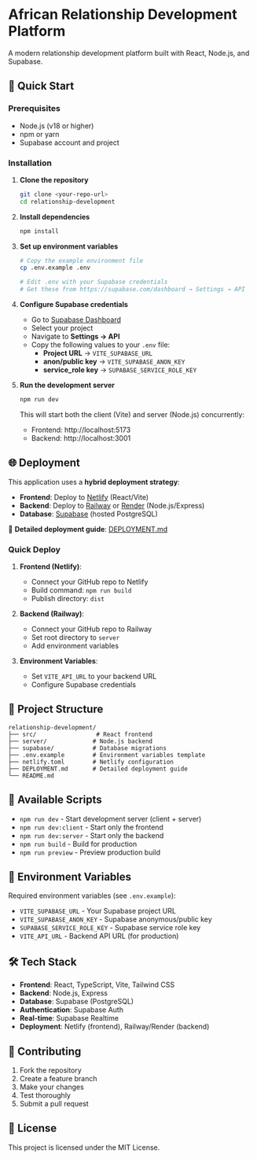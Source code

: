 # African Relationship Development Platform

A modern relationship development platform built with React, Node.js, and Supabase.

## 🚀 Quick Start

### Prerequisites
- Node.js (v18 or higher)
- npm or yarn
- Supabase account and project

### Installation

1. **Clone the repository**
   ```bash
   git clone <your-repo-url>
   cd relationship-development
   ```

2. **Install dependencies**
   ```bash
   npm install
   ```

3. **Set up environment variables**
   ```bash
   # Copy the example environment file
   cp .env.example .env
   
   # Edit .env with your Supabase credentials
   # Get these from https://supabase.com/dashboard → Settings → API
   ```

4. **Configure Supabase credentials**
   - Go to [Supabase Dashboard](https://supabase.com/dashboard)
   - Select your project
   - Navigate to **Settings → API**
   - Copy the following values to your `.env` file:
     - **Project URL** → `VITE_SUPABASE_URL`
     - **anon/public key** → `VITE_SUPABASE_ANON_KEY`
     - **service_role key** → `SUPABASE_SERVICE_ROLE_KEY`

5. **Run the development server**
   ```bash
   npm run dev
   ```

   This will start both the client (Vite) and server (Node.js) concurrently:
   - Frontend: http://localhost:5173
   - Backend: http://localhost:3001

## 🌐 Deployment

This application uses a **hybrid deployment strategy**:

- **Frontend**: Deploy to [Netlify](https://netlify.com) (React/Vite)
- **Backend**: Deploy to [Railway](https://railway.app) or [Render](https://render.com) (Node.js/Express)
- **Database**: [Supabase](https://supabase.com) (hosted PostgreSQL)

📖 **Detailed deployment guide**: [DEPLOYMENT.md](./DEPLOYMENT.md)

### Quick Deploy

1. **Frontend (Netlify)**:
   - Connect your GitHub repo to Netlify
   - Build command: `npm run build`
   - Publish directory: `dist`

2. **Backend (Railway)**:
   - Connect your GitHub repo to Railway
   - Set root directory to `server`
   - Add environment variables

3. **Environment Variables**:
   - Set `VITE_API_URL` to your backend URL
   - Configure Supabase credentials

## 📁 Project Structure

```
relationship-development/
├── src/                 # React frontend
├── server/             # Node.js backend
├── supabase/           # Database migrations
├── .env.example        # Environment variables template
├── netlify.toml        # Netlify configuration
├── DEPLOYMENT.md       # Detailed deployment guide
└── README.md
```

## 🔧 Available Scripts

- `npm run dev` - Start development server (client + server)
- `npm run dev:client` - Start only the frontend
- `npm run dev:server` - Start only the backend
- `npm run build` - Build for production
- `npm run preview` - Preview production build

## 🔐 Environment Variables

Required environment variables (see `.env.example`):

- `VITE_SUPABASE_URL` - Your Supabase project URL
- `VITE_SUPABASE_ANON_KEY` - Supabase anonymous/public key
- `SUPABASE_SERVICE_ROLE_KEY` - Supabase service role key
- `VITE_API_URL` - Backend API URL (for production)

## 🛠️ Tech Stack

- **Frontend**: React, TypeScript, Vite, Tailwind CSS
- **Backend**: Node.js, Express
- **Database**: Supabase (PostgreSQL)
- **Authentication**: Supabase Auth
- **Real-time**: Supabase Realtime
- **Deployment**: Netlify (frontend), Railway/Render (backend)

## 📝 Contributing

1. Fork the repository
2. Create a feature branch
3. Make your changes
4. Test thoroughly
5. Submit a pull request

## 📄 License

This project is licensed under the MIT License.
